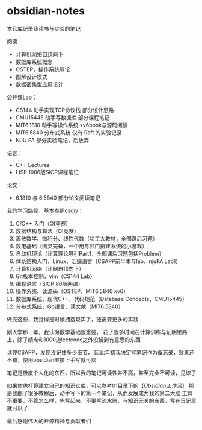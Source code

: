 # obsidian-notes

本仓库记录我读书与实验的笔记

阅读：
- 计算机网络自顶向下
- 数据库系统概念
- OSTEP，操作系统导论
- 图解设计模式
- 数据密集型应用设计

公开课Lab：
- CS144 动手实现TCP协议栈 部分设计思路
- CMU15445 动手写数据库 部分课程笔记
- MIT6.1810 动手写操作系统 xv6book与源码阅读
- MIT6.5840 分布式系统 仅有 Raft 的实验记录
- NJU PA 部分实验笔记，后放弃

语言：
- C++ Lectures
- LISP 1986版SICP课程笔记

论文：
- 6.1810 与 6.5840 部分论文阅读笔记

我的学习路径，基本参照csdiy：
1. C/C++ 入门（OI竞赛）
2. 数据结构与算法（OI竞赛）
3. 离散数学、微积分、线性代数（哈工大教材，全部课后习题）
4. 数电基础（图灵完备，一个用与非门搭建系统的小游戏）
5. 自动机理论（计算理论导引Part1，全部课后习题包括Problem）
6. 体系结构入门，Linux，汇编语言（CSAPP前半本与lab，njuPA Lab1）
7. 计算机网络（计网自顶向下）
8. Git版本控制，vim（CS144 Lab）
9. 编程语言（SICP 86版网课）
10. 操作系统、读源码（OSTEP，MIT6.5840 xv6）
11. 数据库系统、现代C++、代码规范（Database Concepts，CMU15445）
12. 分布式系统、Go语言、读文献（MIT6.5840）

做完这些，我觉得是时候拥抱现实了，还需要更多的实践

刚入学那一年，我认为数学基础很重要，
花了很多时间在计算训练与证明思路上，除了绩点和1000道leetcode之外没捞到有意思的东西

读完CSAPP，发现没记住多少细节，
因此年初我决定写笔记作为备忘录，效果还不错，使用obsidian直接上手写就可以

笔记是极度个人化的东西，所以我的笔记可读性并不高，甚至完全不可读，见谅了

如果你也打算建立自己的知识仓库，可以参考01目录下的【*Obsidian工作流*】
那是我翻了很多教程后，动手写下的第一个笔记，从而发展成为我的第二大脑
工具不重要，不管怎么样，先写起来，不要写流水账，与知识无关的东西，写在日记里就可以了

最后感谢伟大的开源精神与贡献者们
